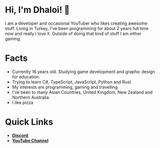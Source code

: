 # Hi, I'm Dhaloi! 👋

I am a developer and occasional YouTuber who likes creating awesome stuff. Living in Turkey, I've been programming for about 2 years full time now and really I love it. Outside of doing that kind of stuff I am either gaming.

# Facts
- Currently 16 years old. Studying game development and graphic design for education.
- Trying to learn C#, TypeScript, JavaScript, Python and Rust
- My interests are programming, gaming and travelling
- I've been to many Asian Countries, United Kingdom, New Zealand and Northern Australia.
- I like pizza

# Quick Links
- **[Discord](https://discord.gg/ufkKweQZdQ)**
- **[YouTube Channel](https://www.youtube.com/@dhaloi)**
